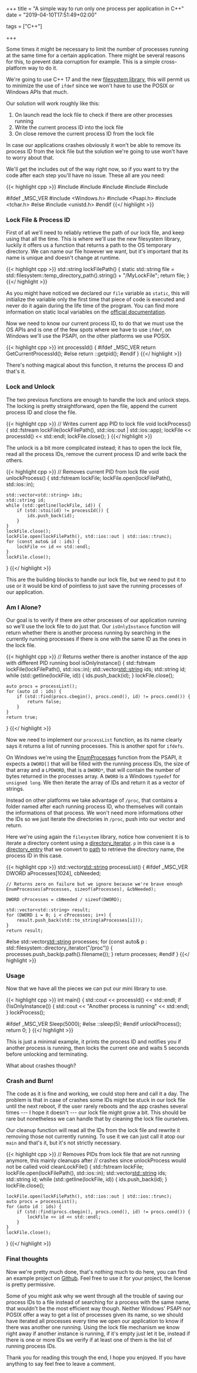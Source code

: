 +++
title = "A simple way to run only one process per application in C++"
date = "2019-04-10T17:51:49+02:00"

tags = ["C++"]

+++

Some times it might be necessary to limit the number of processes running at the same time for a certain application. There might be several reasons for this, to prevent data corruption for example. This is a simple cross-platform way to do it.

<!--more-->

We're going to use C++ 17 and the new [filesystem library](https://en.cppreference.com/w/cpp/filesystem), this will permit us to minimize the use of `ifdef` since we won't have to use the POSIX or Windows APIs that much.

Our solution will work roughly like this:

1. On launch read the lock file to check if there are other processes running
2. Write the current process ID into the lock file
3. On close remove the current process ID from the lock file

In case our applications crashes obviously it won't be able to remove its process ID from the lock file but the solution we're going to use won't have to worry about that.

We'll get the includes out of the way right now, so if you want to try the code after each step you'll have no issue. These all are you need:

{{< highlight cpp >}}
#include <algorithm>
#include <filesystem>
#include <fstream>
#include <string>
#include <vector>

#ifdef _MSC_VER
#include <Windows.h>
#include <Psapi.h>
#include <tchar.h>
#else
#include <unistd.h>
#endif
{{</ highlight >}}

### Lock File & Process ID

First of all we'll need to reliably retrieve the path of our lock file, and keep using that all the time. This is where we'll use the new filesystem library, luckily it offers us a function that returns a path to the OS temporary directory. We can name our file however we want, but it's important that its name is unique and doesn't change at runtime.

{{< highlight cpp >}}
std::string lockFilePath()
{
    static std::string file = std::filesystem::temp_directory_path().string() + "/MyLockFile";
    return file;
}
{{</ highlight >}}

As you might have noticed we declared our `file` variable as `static`, this will initialize the variable only the first time that piece of code is executed and never do it again during the life time of the program. You can find more information on static local variables on the [official documentation](https://en.cppreference.com/w/cpp/language/storage_duration#Static_local_variables).

Now we need to know our current process ID, to do that we must use the OS APIs and is one of the few spots where we have to use `ifdef`, on Windows we'll use the PSAPI, on the other platforms we use POSIX.

{{< highlight cpp >}}
int processId()
{
#ifdef _MSC_VER
    return GetCurrentProcessId();
#else
    return ::getpid();
#endif
}
{{</ highlight >}}

There's nothing magical about this function, it returns the process ID and that's it.

### Lock and Unlock

The two previous functions are enough to handle the lock and unlock steps.
The locking is pretty straightforward, open the file, append the current process ID and close the file.

{{< highlight cpp >}}
// Writes current app PID to lock file
void lockProcess()
{
    std::fstream lockFile(lockFilePath(), std::ios::out | std::ios::app);
    lockFile << processId() << std::endl;
    lockFile.close();
}
{{</ highlight >}}

The unlock is a bit more complicated instead; it has to open the lock file, read all the process IDs, remove the current process ID and write back the others.

{{< highlight cpp >}}
// Removes current PID from lock file
void unlockProcess()
{
    std::fstream lockFile;
    lockFile.open(lockFilePath(), std::ios::in);

    std::vector<std::string> ids;
    std::string id;
    while (std::getline(lockFile, id)) {
        if (std::stoi(id) != processId()) {
            ids.push_back(id);
        }
    }
    lockFile.close();
    lockFile.open(lockFilePath(), std::ios::out | std::ios::trunc);
    for (const auto& id : ids) {
        lockFile << id << std::endl;
    }
    lockFile.close();
}
{{</ highlight >}}

This are the building blocks to handle our lock file, but we need to put it to use or it would be kind of pointless to just save the running processes of our application.

### Am I Alone?

Our goal is to verify if there are other processes of our application running so we'll use the lock file to do just that. Our `isOnlyInstance` function will return whether there is another process running by searching in the currently running processes if there is one with the same ID as the ones in the lock file.

{{< highlight cpp >}}
// Returns wether there is another instance of the app with different PID running
bool isOnlyInstance()
{
    std::fstream lockFile(lockFilePath(), std::ios::in);
    std::vector<std::string> ids;
    std::string id;
    while (std::getline(lockFile, id)) {
        ids.push_back(id);
    }
    lockFile.close();

    auto procs = processList();
    for (auto id : ids) {
        if (std::find(procs.cbegin(), procs.cend(), id) != procs.cend()) {
            return false;
        }
    }
    return true;
}
{{</ highlight >}}

Now we need to implement our `processList` function, as its name clearly says it returns a list of running processes. This is another spot for `ifdefs`.

On Windows we're using the [EnumProcesses](https://docs.microsoft.com/en-us/windows/desktop/api/Psapi/nf-psapi-enumprocesses) function from the PSAPI, it expects a `DWORD[]` that will be filled with the running process IDs, the size of that array and a `LPDWORD`, that is a `DWORD*`, that will contain the number of bytes returned in the processes array. A `DWORD` is a Windows `typedef` for `unsigned long`. We then iterate the array of IDs and return it as a vector of strings.

Instead on other platforms we take advantage of `/proc`, that contains a folder named after each running process ID, who themselves will contain the informations of that process. We won't need more informations other the IDs so we just iterate the directories in `/proc`, push into our vector and return.

Here we're using again the `filesystem` library, notice how convenient it is to iterate a directory content using a [directory_iterator](https://en.cppreference.com/w/cpp/filesystem/directory_iterator). `p` in this case is a [directory_entry](https://en.cppreference.com/w/cpp/filesystem/directory_entry) that we convert to [path](https://en.cppreference.com/w/cpp/filesystem/path) to retrieve the directory name, the process ID in this case.

{{< highlight cpp >}}
std::vector<std::string> processList()
{
#ifdef _MSC_VER
    DWORD aProcesses[1024], cbNeeded;

    // Returns zero on failure but we ignore because we're brave enough
    EnumProcesses(aProcesses, sizeof(aProcesses), &cbNeeded);

    DWORD cProcesses = cbNeeded / sizeof(DWORD);

    std::vector<std::string> result;
    for (DWORD i = 0; i < cProcesses; i++) {
        result.push_back(std::to_string(aProcesses[i]));
    }
    return result;
#else
    std::vector<std::string> processes;
    for (const auto& p : std::filesystem::directory_iterator("/proc")) {
        processes.push_back(p.path().filename());
    }
    return processes;
#endif
}
{{</ highlight >}}

### Usage

Now that we have all the pieces we can put our mini library to use.

{{< highlight cpp >}}
int main()
{
    std::cout << processId() << std::endl;
    if (!isOnlyInstance()) {
        std::cout << "Another process is running" << std::endl;
    }
    lockProcess();

#ifdef _MSC_VER
	Sleep(5000);
#else
    ::sleep(5);
#endif
    unlockProcess();
    return 0;
}
{{</ highlight >}}

This is just a minimal example, it prints the process ID and notifies you if another process is running, then locks the current one and waits 5 seconds before unlocking and terminating.

What about crashes though?

### Crash and Burn!

The code as it is fine and working, we could stop here and call it a day. The problem is that in case of crashes some IDs might be stuck in our lock file until the next reboot, if the user rarely reboots and the app crashes several times --- I hope it doesn't --- our lock file might grow a bit. This should be rare but nonetheless we can handle that by cleaning the lock file ourselves.

Our cleanup function will read all the IDs from the lock file and rewrite it removing those not currently running. To use it we can just call it atop our `main` and that's it, but it's not strictly necessary.

{{< highlight cpp >}}
// Removes PIDs from lock file that are not running anymore, this mainly cleanups after
// crashes since unlockProcess would not be called
void cleanLockFile()
{
    std::fstream lockFile;
    lockFile.open(lockFilePath(), std::ios::in);
    std::vector<std::string> ids;
    std::string id;
    while (std::getline(lockFile, id)) {
        ids.push_back(id);
    }
    lockFile.close();

    lockFile.open(lockFilePath(), std::ios::out | std::ios::trunc);
    auto procs = processList();
    for (auto id : ids) {
        if (std::find(procs.cbegin(), procs.cend(), id) != procs.cend()) {
            lockFile << id << std::endl;
        }
    }
    lockFile.close();
}
{{</ highlight >}}


### Final thoughts

Now we're pretty much done, that's nothing much to do here, you can find an example project on [Github](https://github.com/silvanocerza/locker). Feel free to use it for your project, the license is pretty permissive.

Some of you might ask why we went through all the trouble of saving our process IDs to a file instead of searching for a process with the same name, that wouldn't be the most efficient way though. Neither Windows' PSAPI nor POSIX offer a way to get a list of processes given its name, so we should have iterated all processes every time we open our application to know if there was another one running. Using the lock file mechanism we know right away if another instance is running, if it's empty just let it be, instead if there is one or more IDs we verify if at least one of them is the list of running process IDs.

Thank you for reading this trough the end, I hope you enjoyed. If you have anything to say feel free to leave a comment.
